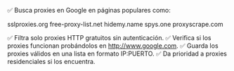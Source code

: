 ✅ Busca proxies en Google en páginas populares como:

sslproxies.org
free-proxy-list.net
hidemy.name
spys.one
proxyscrape.com

✅ Filtra solo proxies HTTP gratuitos sin autenticación.
✅ Verifica si los proxies funcionan probándolos en http://www.google.com.
✅ Guarda los proxies válidos en una lista en formato IP:PUERTO.
✅ Da prioridad a proxies residenciales si los encuentra.
